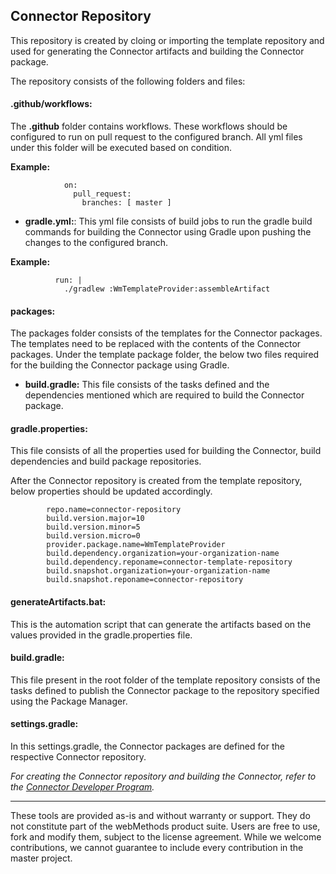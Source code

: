 ## Connector Repository
  
  This repository is created by cloing or importing the template repository and used for generating the Connector artifacts and building the Connector package.

  The repository consists of the following folders and files:

#### .github/workflows:
The **.github** folder contains workflows. These workflows should be configured to run on pull request to the configured branch. All yml files under this folder will be executed based on condition.

**Example:**

                on:
                  pull_request:
                    branches: [ master ]     


- **gradle.yml:**: This yml file consists of build jobs to run the gradle build commands for building the Connector using Gradle upon pushing the changes to the configured branch.

**Example:**

              run: |
                ./gradlew :WmTemplateProvider:assembleArtifact


#### packages:
The packages folder consists of the templates for the Connector packages. The templates need to be replaced with the contents of the Connector packages. Under the template package folder, the below two files required for the building the Connector package using Gradle.

- **build.gradle:** This file consists of the tasks defined and the dependencies mentioned which are required to build the Connector package.


#### gradle.properties:
This file consists of all the properties used for building the Connector, build dependencies and build package repositories.

After the Connector repository is created from the template repository, below properties should be updated accordingly.

            repo.name=connector-repository
            build.version.major=10
            build.version.minor=5
            build.version.micro=0
            provider.package.name=WmTemplateProvider
            build.dependency.organization=your-organization-name
            build.dependency.reponame=connector-template-repository
            build.snapshot.organization=your-organization-name
            build.snapshot.reponame=connector-repository


#### generateArtifacts.bat:
This is the automation script that can generate the artifacts based on the values provided in the gradle.properties file.

#### build.gradle:
This file present in the root folder of the template repository consists of the tasks defined to publish the Connector package to the repository specified using the Package Manager.

#### settings.gradle:
In this settings.gradle, the Connector packages are defined for the respective Connector repository.


*For creating the Connector repository and building the Connector, refer to the [Connector Developer Program](https://open-source.softwareag.com/Connector-Developer-Program/cloudstreams-cdk/2-create-new-repo).*

------------------------------

These tools are provided as-is and without warranty or support. They do not constitute part of the webMethods product suite. Users are free to use, fork and modify them, subject to the license agreement. While we welcome contributions, we cannot guarantee to include every contribution in the master project.
